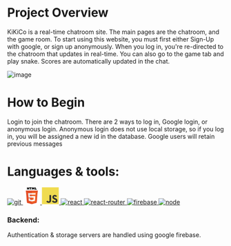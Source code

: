 <h1>Project Overview</h1>

KiKiCo is a real-time chatroom site. The main pages are the chatroom, and the game room. To start using this website, you must first either Sign-Up with google, or sign up anonymously. When you log in, you're re-directed to the chatroom that updates in real-time. You can also go to the game tab and play snake. Scores are automatically updated in the chat.

![image](https://github.com/user-attachments/assets/4f02292c-e6f0-48ce-be77-1e5ea9be14bf)


<h1>How to Begin</h1>

Login to join the chatroom. There are 2 ways to log in, Google login, or anonymous login. Anonymous login does not use local storage, so if you log in, you will be assigned a new id in the database. Google users will retain previous messages

<h1>Languages & tools:</h1>
<p align="left"> 
 
  <a href="https://git-scm.com/" target="_blank" rel="noreferrer"> <img src="https://www.vectorlogo.zone/logos/git-scm/git-scm-icon.svg" alt="git" width="40" height="40"/> </a> 
  <a href="https://www.w3.org/html/" target="_blank" rel="noreferrer"> <img src="https://raw.githubusercontent.com/devicons/devicon/master/icons/html5/html5-original-wordmark.svg" alt="html5" width="40" height="40"/> </a> 
  <a href="https://developer.mozilla.org/en-US/docs/Web/JavaScript" target="_blank" rel="noreferrer"> <img src="https://raw.githubusercontent.com/devicons/devicon/master/icons/javascript/javascript-original.svg" alt="javascript" width="40" height="40"/> </a>
  <a href="https://react.dev/" target="_blank" rel="noreferrer"> <img src="https://cdn.jsdelivr.net/gh/devicons/devicon@latest/icons/react/react-original.svg" alt="react" width="40" height="40"/> </a>
  <a href="https://reactrouter.com/" target="_blank" rel="noreferrer"> <img src="https://cdn.jsdelivr.net/gh/devicons/devicon@latest/icons/reactrouter/reactrouter-original-wordmark.svg" alt="react-router" width="40" height="40"/> </a>
   <a href="https://firebase.google.com/" target="_blank" rel="noreferrer"> <img src="https://cdn.jsdelivr.net/gh/devicons/devicon@latest/icons/firebase/firebase-original.svg" alt="firebase" width="40" height="40"/> </a>
   <a href="https://nodejs.org/en" target="_blank" rel="noreferrer"> <img src="https://cdn.jsdelivr.net/gh/devicons/devicon@latest/icons/nodejs/nodejs-original.svg" alt="node" width="40" height="40"/> </a>
  </p>
<h3>Backend:</h3>
<p>Authentication & storage servers are handled using google firebase.</p>
  

